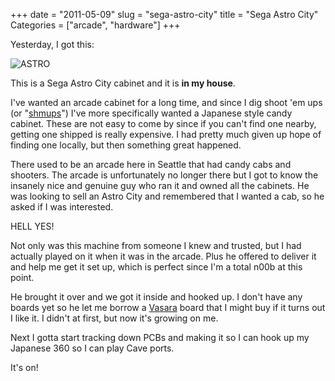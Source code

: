 +++
date = "2011-05-09"
slug = "sega-astro-city"
title = "Sega Astro City"
Categories = ["arcade", "hardware"]
+++

Yesterday, I got this:

![ASTRO](/images/IMG_1241.jpg)

This is a Sega Astro City cabinet and it is **in my house**.

I've wanted an arcade cabinet for a long time, and since I dig shoot 'em ups (or "[shmups](http://en.wikipedia.org/wiki/Shoot_'em_up)") I've more specifically wanted a Japanese style candy cabinet.  These are not easy to come by since if you can't find one nearby, getting one shipped is really expensive. I had pretty much given up hope of finding one locally, but then something great happened.

There used to be an arcade here in Seattle that had candy cabs and shooters.  The arcade is unfortunately no longer there but I got to know the insanely nice and genuine guy who ran it and owned all the cabinets.  He was looking to sell an Astro City and remembered that I wanted a cab, so he asked if I was interested.

HELL YES!

Not only was this machine from someone I knew and trusted, but I had actually played on it when it was in the arcade.  Plus he offered to deliver it and help me get it set up, which is perfect since I'm a total n00b at this point.

He brought it over and we got it inside and hooked up. I don't have any boards yet so he let me borrow a [Vasara](http://en.wikipedia.org/wiki/Vasara_(video_game)) board that I might buy if it turns out I like it. I didn't at first, but now it's growing on me.

Next I gotta start tracking down PCBs and making it so I can hook up my Japanese 360 so I can play Cave ports.

It's on!
